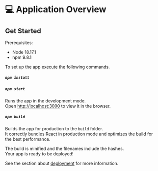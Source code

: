 # 💻 Application Overview

## Get Started

Prerequisites:

- Node 18.17.1
- npm 9.8.1

To set up the app execute the following commands.
##### `npm install`
##### `npm start`

Runs the app in the development mode.\
Open [http://localhost:3000](http://localhost:3000) to view it in the browser.

##### `npm build`

Builds the app for production to the `build` folder.\
It correctly bundles React in production mode and optimizes the build for the best performance.

The build is minified and the filenames include the hashes.\
Your app is ready to be deployed!

See the section about [deployment](https://facebook.github.io/create-react-app/docs/deployment) for more information.
